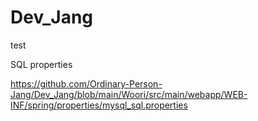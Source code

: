 # Dev_Jang
test

SQL properties

https://github.com/Ordinary-Person-Jang/Dev_Jang/blob/main/Woori/src/main/webapp/WEB-INF/spring/properties/mysql_sql.properties
